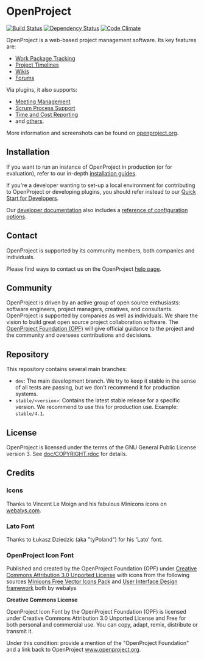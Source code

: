 # OpenProject
[<img src="https://travis-ci.org/opf/openproject.svg?branch=dev" alt="Build Status" />](https://travis-ci.org/opf/openproject)
[<img src="https://gemnasium.com/opf/openproject.png" alt="Dependency Status" />](https://gemnasium.com/opf/openproject)
[![Code Climate](https://codeclimate.com/github/opf/openproject/badges/gpa.svg)](https://codeclimate.com/github/opf/openproject)

OpenProject is a web-based project management software. Its key features are:

* [Work Package Tracking](https://www.openproject.org/features/work-packages/)
* [Project Timelines](https://www.openproject.org/features/timelines/)
* [Wikis](https://www.openproject.org/features/wiki/)
* [Forums](https://www.openproject.org/help/user-guides/forum/)

Via plugins, it also supports:

* [Meeting Management](https://www.openproject.org/help/user-guides/meetings/)
* [Scrum Process Support](https://www.openproject.org/features/agile-scrum/)
* [Time and Cost Reporting](https://www.openproject.org/help/user-guides/time-costs/)
* and [others](https://www.openproject.org/download/install-plugins/).

More information and screenshots can be found on [openproject.org](https://www.openproject.org).

## Installation

If you want to run an instance of OpenProject in production (or for evaluation), refer to our
in-depth [installation guides](https://www.openproject.org/download/).

If you're a developer wanting to set-up a local environment for contributing to OpenProject or
developing plugins, you should refer instead to our [Quick Start for Developers](doc/QUICK_START.md).

Our [developer documentation](doc/README.md) also includes a [reference of configuration options](doc/CONFIGURATION.md).

## Contact

OpenProject is supported by its community members, both companies and individuals.

Please find ways to contact us on the OpenProject [help page](https://www.openproject.org/help).

## Community

OpenProject is driven by an active group of open source enthusiasts: software engineers, project managers, creatives, and consultants. OpenProject is supported by companies as well as individuals. We share the vision to build great open source project collaboration software.
The [OpenProject Foundation (OPF)](https://community.openproject.org/projects/openproject/wiki/OpenProject_Foundation) will give official guidance to the project and the community and oversees contributions and decisions.

## Repository

This repository contains several main branches:

* `dev`: The main development branch. We try to keep it stable in the sense of all tests are passing, but we don't recommend it for production systems.
* `stable/<version>`: Contains the latest stable release for a specific version. We recommend to use this for production use. Example: `stable/4.1`.

## License

OpenProject is licensed under the terms of the GNU General Public License version 3.
See [doc/COPYRIGHT.rdoc](doc/COPYRIGHT.rdoc) for details.

## Credits

### Icons

Thanks to Vincent Le Moign and his fabulous Minicons icons on [webalys.com](http://www.webalys.com/minicons/icons-free-pack.php).

### Lato Font

Thanks to Łukasz Dziedzic (aka "tyPoland") for his 'Lato' font.

### OpenProject Icon Font
Published and created by the OpenProject Foundation (OPF) under [Creative Commons Attribution 3.0 Unported License](http://creativecommons.org/licenses/by/3.0/)
with icons from the following sources
[Minicons Free Vector Icons Pack](http://www.webalys.com/minicons) and
[User Interface Design framework](http://www.webalys.com/design-interface-application-framework.php) both by webalys

**Creative Commons License**

OpenProject Icon Font by the OpenProject Foundation (OPF) is licensed under Creative Commons Attribution 3.0 Unported License
and Free for both personal and commercial use. You can copy, adapt, remix, distribute or transmit it.

Under this condition: provide a mention of the "OpenProject Foundation" and a link back to OpenProject www.openproject.org.
